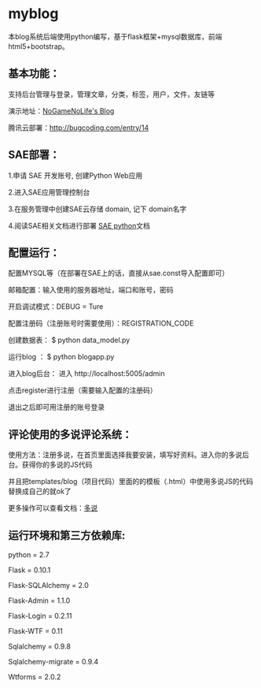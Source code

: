 # myblog
本blog系统后端使用python编写，基于flask框架+mysql数据库，前端html5+bootstrap。

基本功能：
---------
支持后台管理与登录，管理文章，分类，标签，用户，文件，友链等

演示地址：[NoGameNoLife's Blog](http://bugcoding.com)

腾讯云部署：http://bugcoding.com/entry/14


SAE部署：
----------------
1.申请 SAE 开发账号, 创建Python Web应用

2.进入SAE应用管理控制台

3.在服务管理中创建SAE云存储 domain, 记下 domain名字

4.阅读SAE相关文档进行部署 [SAE python](http://sae.sina.com.cn/doc/python/index.html)文档

配置运行：
----------
配置MYSQL等（在部署在SAE上的话，直接从sae.const导入配置即可）

邮箱配置：输入使用的服务器地址，端口和账号，密码

开启调试模式：DEBUG = Ture

配置注册码（注册账号时需要使用）：REGISTRATION_CODE

创建数据表： $ python data_model.py

运行blog ： $ python blogapp.py
 
进入blog后台：
进入 http://localhost:5005/admin

点击register进行注册（需要输入配置的注册码）

退出之后即可用注册的账号登录


评论使用的多说评论系统：
-------------------
使用方法：注册多说，在首页里面选择我要安装，填写好资料。进入你的多说后台。获得你的多说的JS代码

并且把templates/blog（项目代码）里面的的模板（.html）中使用多说JS的代码替换成自己的就ok了

更多操作可以查看文档：[多说](http://dev.duoshuo.com/docs)


运行环境和第三方依赖库:
------------
python = 2.7

Flask = 0.10.1

Flask-SQLAlchemy = 2.0

Flask-Admin = 1.1.0

Flask-Login = 0.2.11

Flask-WTF = 0.11

Sqlalchemy = 0.9.8

Sqlalchemy-migrate = 0.9.4

Wtforms = 2.0.2
